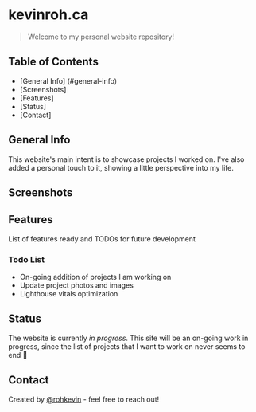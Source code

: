 # kevinroh.ca
> Welcome to my personal website repository! 

## Table of Contents
* [General Info] (#general-info)
* [Screenshots]
* [Features]
* [Status]
* [Contact]

## General Info
This website's main intent is to showcase projects I worked on. I've also added a personal touch to it, showing a little perspective into my life. 

## Screenshots


## Features
List of features ready and TODOs for future development

### Todo List
* On-going addition of projects I am working on
* Update project photos and images
* Lighthouse vitals optimization

## Status
The website is currently _in progress_. 
This site will be an on-going work in progress, since the list of projects that I want to work on never seems to end :construction_worker:

## Contact
Created by [@rohkevin](https://www.kevinroh.ca/) - feel free to reach out!